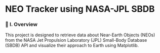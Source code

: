 # NEO Tracker using NASA-JPL SBDB

### 🧐 I. Overview
This project is designed to retrieve data about Near-Earth Objects (NEOs) from the NASA Jet Propulsion Laboratory (JPL) Small-Body Database (SBDB) API and visualize their approach to Earth using Matplotlib.
